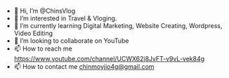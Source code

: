 - 👋 Hi, I’m @ChinsVlog
- 👀 I’m interested in Travel & Vloging.
- 🌱 I’m currently learning Digital Marketing, Website Creating, Wordpress, Video Editing
- 💞️ I’m looking to collaborate on YouTube
- 📫 How to reach me https://www.youtube.com/channel/UCWX62j8JvFT-v9vL-vek84g
- 📫 How to contact me chinmoyjio4g@gmail.com

<!---
ChinsVlog/ChinsVlog is a ✨ special ✨ repository because its `README.md` (this file) appears on your GitHub profile.
You can click the Preview link to take a look at your changes.
--->
